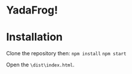 # YadaFrog!


# Installation

Clone the repository then:
`npm install`
`npm start`

Open the `\dist\index.html`.


